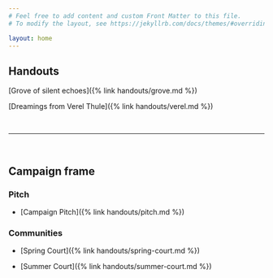 ```yaml
---
# Feel free to add content and custom Front Matter to this file.
# To modify the layout, see https://jekyllrb.com/docs/themes/#overriding-theme-defaults

layout: home
---
```


## Handouts

[Grove of silent echoes]({% link handouts/grove.md %})

[Dreamings from Verel Thule]({% link handouts/verel.md %})

<br>

---

<br>

## Campaign frame

### Pitch

- [Campaign Pitch]({% link handouts/pitch.md %})

### Communities

- [Spring Court]({% link handouts/spring-court.md %})

- [Summer Court]({% link handouts/summer-court.md %})
